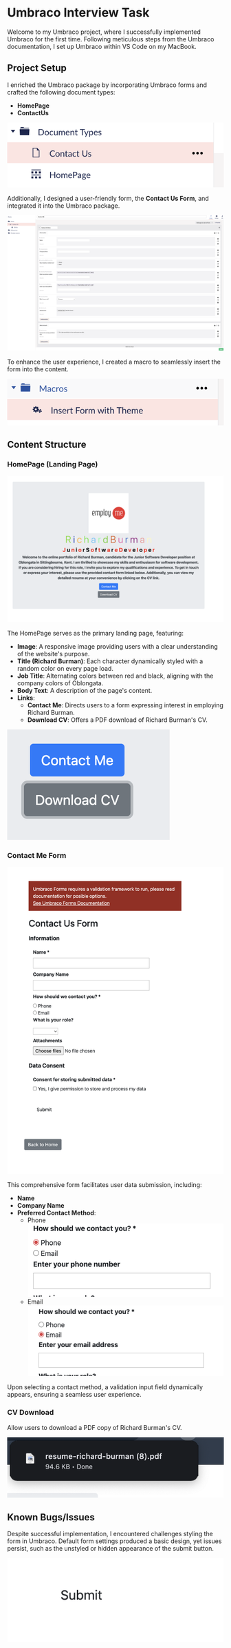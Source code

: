 # Umbraco Interview Task

Welcome to my Umbraco project, where I successfully implemented Umbraco for the first time. Following meticulous steps from the Umbraco documentation, I set up Umbraco within VS Code on my MacBook.

## Project Setup

I enriched the Umbraco package by incorporating Umbraco forms and crafted the following document types:

- **HomePage**
- **ContactUs**
  
![Document Types](media/doctypes.png)

Additionally, I designed a user-friendly form, the **Contact Us Form**, and integrated it into the Umbraco package.

![Form Details](media/form_details.png)

To enhance the user experience, I created a macro to seamlessly insert the form into the content.

![Macro](media/macro.png)

## Content Structure

### HomePage (Landing Page)

![HomePage](media/HomePage.png)

The HomePage serves as the primary landing page, featuring:

- **Image**: A responsive image providing users with a clear understanding of the website's purpose.
- **Title (Richard Burman)**: Each character dynamically styled with a random color on every page load.
- **Job Title**: Alternating colors between red and black, aligning with the company colors of Oblongata.
- **Body Text**: A description of the page's content.
- **Links**:
  - **Contact Me**: Directs users to a form expressing interest in employing Richard Burman.
  - **Download CV**: Offers a PDF download of Richard Burman's CV.

![Buttons](media/Buttons.png)

### Contact Me Form

![Contact Me Form](media/Form.png)

This comprehensive form facilitates user data submission, including:

- **Name**
- **Company Name**
- **Preferred Contact Method**:
  - Phone
    ![Phone](media/phone.png)
  - Email
    ![Email](media/email.png)

Upon selecting a contact method, a validation input field dynamically appears, ensuring a seamless user experience.

### CV Download

Allow users to download a PDF copy of Richard Burman's CV.

![CV Download](media/cvdownload.png)

## Known Bugs/Issues

Despite successful implementation, I encountered challenges styling the form in Umbraco. Default form settings produced a basic design, yet issues persist, such as the unstyled or hidden appearance of the submit button.

![Submit Button Issue](media/submit_issue.png)

